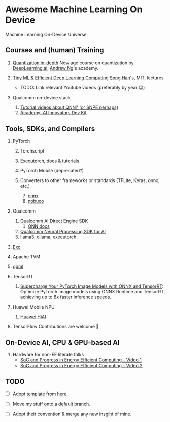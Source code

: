 # Awesome Machine Learning On Device
Machine Learning On-Device Universe

## Courses and (human) Training

1. [Quantization in-depth](https://learn.deeplearning.ai/courses/quantization-in-depth)
    New age course on quantization by [DeepLearning.ai](https://www.deeplearning.ai/), [Andrew Ng](https://www.andrewng.org/)'s academy.

2. [Tiny ML & Efficient Deep Learning Computing](https://hanlab.mit.edu/courses/2023-fall-65940)
   [Song Han](https://hanlab.mit.edu/songhan)'s, MIT, lectures

   - TODO: Link relevant Youtube videos (preferably by year 😉)

3. Qualcomm on-device stack
   1. [Tutorial videos about QNN? (or SNPE perhaps)](https://developer.qualcomm.com/hardware/qualcomm-innovators-development-kit/tutorial-videos)
   1. [Academy: AI Innovators Dev Kit](https://academy.qualcomm.com/course-catalog/AI-on-QIDK)

## Tools, SDKs, and Compilers

1. PyTorch

    2. Torchscript
    3. [Executorch](https://github.com/pytorch/executorch), [docs & tutorials](https://pytorch.org/executorch/stable/index.html)
    4. PyTorch Mobile (deprecated?)
    5. Converters to other frameworks or standards (TFLite, Keras, onnx, etc.)

        7. [onnx](https://pytorch.org/docs/stable/onnx.html)
        8. [nobuco](https://github.com/AlexanderLutsenko/nobuco)

1. Qualcomm

   1. [Qualcomm AI Direct Engine SDK](https://www.qualcomm.com/developer/software/qualcomm-ai-engine-direct-sdk)
       1. [QNN docs](https://docs.qualcomm.com/bundle/publicresource/topics/80-63442-50/introduction.html)
   2. [Qualcomm Neural Processing SDK for AI](https://developer.qualcomm.com/hardware/qualcomm-innovators-development-kit/qualcomm-neural-processing-sdk-ai)
   3. [llama3, ollama, executorch](https://www.qualcomm.com/news/onq/2024/09/qualcomm-partners-with-meta-to-support-llama-3-point-2-big-deal-for-on-device-ai)

1. [Exo](https://github.com/exo-explore/exo)

2. Apache TVM

1. [ggml]([https://github.com/exo-explore/exo](https://huggingface.co/blog/introduction-to-ggml))

1. TensorRT
   1. [Supercharge Your PyTorch Image Models with ONNX and TensorRT](https://dicksonneoh.com/portfolio/supercharge_your_pytorch_image_models/): Optimize PyTorch image models using ONNX Runtime and TensorRT, achieving up to 8x faster inference speeds.
  
1. Huawei Mobile NPU
    1. [Huawei HiAI](https://developer.huawei.com/consumer/en/doc/hiai-Guides/introduction-0000001053217795)

1. TensorFlow
   Contributions are welcome 🥺

## On-Device AI, CPU & GPU-based AI

1. Hardware for non-EE literate folks
    - [SoC and Progress in Energy Efficient Computing - Video 1](https://youtu.be/NKfW8ijmRQ4)
    - [SoC and Progress in Energy Efficient Computing - Video 2](https://youtu.be/L4XemL7t6hg)

## TODO

- [ ] [Adopt template from here](https://github.com/gigwegbe/tinyml-papers-and-projects).

- [ ] Move my stuff onto a default branch.

- [ ] Adopt their convention & merge any new insgiht of mine.
